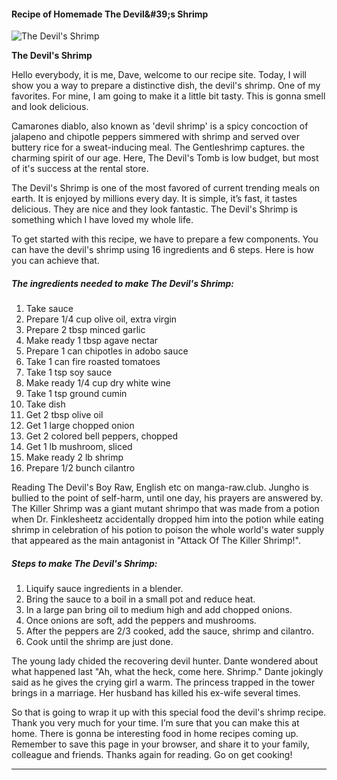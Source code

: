             

#### Recipe of Homemade The Devil&amp;#39;s Shrimp

![The Devil's Shrimp](https://img-global.cpcdn.com/recipes/4691458536767488/751x532cq70/the-devils-shrimp-recipe-main-photo.jpg)

**The Devil's Shrimp**

Hello everybody, it is me, Dave, welcome to our recipe site. Today, I will show you a way to prepare a distinctive dish, the devil's shrimp. One of my favorites. For mine, I am going to make it a little bit tasty. This is gonna smell and look delicious.

Camarones diablo, also known as 'devil shrimp' is a spicy concoction of jalapeno and chipotle peppers simmered with shrimp and served over buttery rice for a sweat-inducing meal. The Gentleshrimp captures. the charming spirit of our age. Here, The Devil's Tomb is low budget, but most of it's success at the rental store.

The Devil's Shrimp is one of the most favored of current trending meals on earth. It is enjoyed by millions every day. It is simple, it’s fast, it tastes delicious. They are nice and they look fantastic. The Devil's Shrimp is something which I have loved my whole life.

To get started with this recipe, we have to prepare a few components. You can have the devil's shrimp using 16 ingredients and 6 steps. Here is how you can achieve that.

##### The ingredients needed to make The Devil's Shrimp:

1.  Take sauce
2.  Prepare 1/4 cup olive oil, extra virgin
3.  Prepare 2 tbsp minced garlic
4.  Make ready 1 tbsp agave nectar
5.  Prepare 1 can chipotles in adobo sauce
6.  Take 1 can fire roasted tomatoes
7.  Take 1 tsp soy sauce
8.  Make ready 1/4 cup dry white wine
9.  Take 1 tsp ground cumin
10.  Take dish
11.  Get 2 tbsp olive oil
12.  Get 1 large chopped onion
13.  Get 2 colored bell peppers, chopped
14.  Get 1 lb mushroom, sliced
15.  Make ready 2 lb shrimp
16.  Prepare 1/2 bunch cilantro

Reading The Devil's Boy Raw, English etc on manga-raw.club. Jungho is bullied to the point of self-harm, until one day, his prayers are answered by. The Killer Shrimp was a giant mutant shrimpo that was made from a potion when Dr. Finklesheetz accidentally dropped him into the potion while eating shrimp in celebration of his potion to poison the whole world's water supply that appeared as the main antagonist in "Attack Of The Killer Shrimp!".

##### Steps to make The Devil's Shrimp:

1.  Liquify sauce ingredients in a blender.
2.  Bring the sauce to a boil in a small pot and reduce heat.
3.  In a large pan bring oil to medium high and add chopped onions.
4.  Once onions are soft, add the peppers and mushrooms.
5.  After the peppers are 2/3 cooked, add the sauce, shrimp and cilantro.
6.  Cook until the shrimp are just done.

The young lady chided the recovering devil hunter. Dante wondered about what happened last "Ah, what the heck, come here. Shrimp." Dante jokingly said as he gives the crying girl a warm. The princess trapped in the tower brings in a marriage. Her husband has killed his ex-wife several times.

So that is going to wrap it up with this special food the devil's shrimp recipe. Thank you very much for your time. I’m sure that you can make this at home. There is gonna be interesting food in home recipes coming up. Remember to save this page in your browser, and share it to your family, colleague and friends. Thanks again for reading. Go on get cooking!

* * *